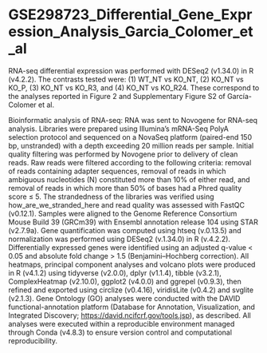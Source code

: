 # GSE298723_Differential_Gene_Expression_Analysis_Garcia_Colomer_et_al

RNA-seq differential expression was performed with DESeq2 (v1.34.0) in R (v4.2.2). The contrasts tested were: (1) WT_NT vs KO_NT, (2) KO_NT vs KO_P, (3) KO_NT vs KO_R3, and (4) KO_NT vs KO_R24. These correspond to the analyses reported in Figure 2 and Supplementary Figure S2 of García-Colomer et al.

Bioinformatic analysis of RNA-seq:
RNA was sent to Novogene for RNA-seq analysis. Libraries were prepared using Illumina’s mRNA-Seq PolyA selection protocol and sequenced on a NovaSeq platform (paired-end 150 bp, unstranded) with a depth exceeding 20 million reads per sample. Initial quality filtering was performed by Novogene prior to delivery of clean reads. Raw reads were filtered according to the following criteria: removal of reads containing adapter sequences, removal of reads in which ambiguous nucleotides (N) constituted more than 10% of either read, and removal of reads in which more than 50% of bases had a Phred quality score ≤ 5.
The strandedness of the libraries was verified using how_are_we_stranded_here and read quality was assessed with FastQC (v0.12.1). Samples were aligned to the Genome Reference Consortium Mouse Build 39 (GRCm39) with Ensembl annotation release 104 using STAR (v2.7.9a). Gene quantification was computed using htseq (v.0.13.5) and normalization was performed using DESeq2 (v.1.34.0) in R (v.4.2.2). Differentially expressed genes were identified using an adjusted q-value < 0.05 and absolute fold change > 1.5 (Benjamini–Hochberg correction). All heatmaps, principal component analyses and volcano plots were produced in R (v4.1.2) using tidyverse (v2.0.0), dplyr (v1.1.4), tibble (v3.2.1), ComplexHeatmap (v2.10.0), ggplot2 (v4.0.0) and ggrepel (v0.9.3), then refined and exported using circlize (v0.4.16), viridisLite (v0.4.2) and svglite (v2.1.3).
Gene Ontology (GO) analyses were conducted with the DAVID functional-annotation platform (Database for Annotation, Visualization, and Integrated Discovery; https://david.ncifcrf.gov/tools.jsp), as described. 
All analyses were executed within a reproducible environment managed through Conda (v4.8.3) to ensure version control and computational reproducibility.
